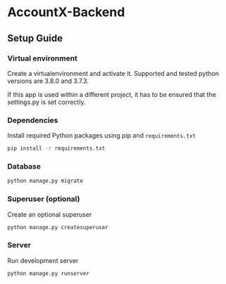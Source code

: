 # AccountX-Backend

## Setup Guide

### Virtual environment
Create a virtualenvironment and activate it.
Supported and tested python versions are 3.8.0 and 3.7.3.

If this app is used within a different project, it has to be ensured that the settings.py is set correctly.

### Dependencies
Install required Python packages using pip and `requirements.txt`
```bash
pip install -r requirements.txt
```

### Database
```bash
python manage.py migrate
```

### Superuser (optional)
Create an optional superuser
```bash
python manage.py createsuperuser
```

### Server
Run development server
```bash
python manage.py runserver
```
